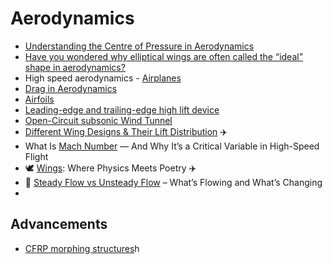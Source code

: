 # Aerodynamics

- [Understanding the Centre of Pressure in Aerodynamics](https://www.linkedin.com/posts/madan-veluvolu-039b6b24_centreofpressure-aerodynamics-flightphysics-activity-7343212567760093184-GwaY/?utm_source=share&utm_medium=member_android&rcm=ACoAAD-ruCgBJnujmeLzmj1X4DpLLTuxktERedQ)
- [Have you wondered why elliptical wings are often called the “ideal” shape in aerodynamics?](https://www.linkedin.com/posts/jatgfregnani_aerospaceengineering-aerodynamics-aircraftdesign-activity-7344661374632873984-KBbH/?utm_source=share&utm_medium=member_android&rcm=ACoAAD-ruCgBJnujmeLzmj1X4DpLLTuxktERedQ)
- High speed aerodynamics - [Airplanes](https://www.linkedin.com/posts/alessandro-rodolfo-de-paula-4420941_high-speed-aerodynamics-how-airplanes-conquer-activity-7287431577821679616-Q0Cz/?utm_source=share&utm_medium=member_android)
- [Drag in Aerodynamics](https://www.linkedin.com/posts/alessandro-rodolfo-de-paula-4420941_drag-in-aerodynamics-when-an-object-moves-activity-7299553388550144003-bgIE/?utm_source=share&utm_medium=member_android&rcm=ACoAAD-ruCgBJnujmeLzmj1X4DpLLTuxktERedQ)
- [Airfoils](https://www.linkedin.com/posts/girish-kumar-ramaiah-85507257_airfoils-an-airfoil-is-a-surface-such-as-activity-7305839762022481920-KqLK/?utm_source=share&utm_medium=member_android&rcm=ACoAAD-ruCgBJnujmeLzmj1X4DpLLTuxktERedQ)
- [Leading-edge and trailing-edge high lift device](https://www.linkedin.com/posts/rajat-walia_mechanicalengineering-mechanical-aerospace-activity-7317057443778203648-g3At/?utm_source=share&utm_medium=member_android&rcm=ACoAAD-ruCgBJnujmeLzmj1X4DpLLTuxktERedQ)
- [Open-Circuit subsonic Wind Tunnel](https://www.linkedin.com/posts/maithem-adnan-ab87a1264_aerodynamics-windtunnel-engineering-activity-7328892132461547522-TO_C/?utm_source=share&utm_medium=member_android&rcm=ACoAAD-ruCgBJnujmeLzmj1X4DpLLTuxktERedQ)
- [Different Wing Designs & Their Lift Distribution](https://www.linkedin.com/posts/itzmemsd_aviationdesign-aircraftwings-liftdistribution-activity-7332452122422132736-dnr2/?utm_source=share&utm_medium=member_android&rcm=ACoAAD-ruCgBJnujmeLzmj1X4DpLLTuxktERedQ) ✈️
- What Is [Mach Number](https://www.linkedin.com/posts/faisalqidwai88_what-is-mach-number-and-why-its-a-critical-activity-7331933889734569986-Ridi/?utm_source=share&utm_medium=member_android&rcm=ACoAAD-ruCgBJnujmeLzmj1X4DpLLTuxktERedQ) — And Why It’s a Critical Variable in High-Speed Flight
- 🕊️ [Wings](https://www.linkedin.com/posts/krishnagupta-1999_aircraft-aircraftdesign-wingengineering-activity-7331593499013730305-6lIq/?utm_source=share&utm_medium=member_android&rcm=ACoAAD-ruCgBJnujmeLzmj1X4DpLLTuxktERedQ): Where Physics Meets Poetry ✈️
- 🚀 [Steady Flow vs Unsteady Flow](https://www.linkedin.com/posts/vratesh-mukadam-703519111_cfd-fluidmechanics-engineeringsimplified-activity-7341511588211765248-bUc2/?utm_source=share&utm_medium=member_android&rcm=ACoAAD-ruCgBJnujmeLzmj1X4DpLLTuxktERedQ) – What’s Flowing and What’s Changing
- 

## Advancements 
- [CFRP morphing structures](https://www.linkedin.com/posts/biserat-birhanu-b9078230b_aircrafttechnician-aviationmaintenance-morphingaerofoil-activity-7330146002118561792-gvV1/?utm_source=share&utm_medium=member_android&rcm=ACoAAD-ruCgBJnujmeLzmj1X4DpLLTuxktERedQ)h
